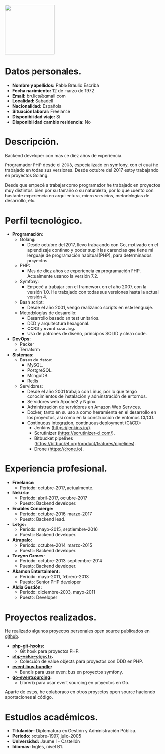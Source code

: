 <img src="https://avatars3.githubusercontent.com/u/760646?s=460&v=4" width="160">

# Datos personales.
* **Nombre y apellidos:** Pablo Braulio Escribá
* **Fecha nacimiento:** 12 de marzo de 1972            
* **Email:** brulics@gmail.com     
* **Localidad:** Sabadell              
* **Nacionalidad:** Española              
* **Situación laboral:** Freelance             
* **Disponibilidad viaje:** Sí                    
* **Disponibilidad cambio residencia:**  No                    
# Descripción.
Backend developer con mas de diez años de experiencia. 

Programador PHP desde el 2003, especializado en symfony, con el cual he trabajado en todas sus versiones. Desde octubre del 2017 estoy trabajando en proyectos Golang.

Desde que empecé a trabajar como programador he trabajado en proyectos muy distintos, bien por su tamaño o su naturaleza, por lo que cuento con bastante experiencia en arquitectura, micro servicios, metodologías de desarrollo, etc.
# Perfíl tecnológico.
* **Programación**:
    * Golang:
        * Desde octubre del 2017, llevo trabajando con Go, motivado en el aprendizaje continuo y poder suplir las carencias que tiene mi lenguaje de programación habitual (PHP), para determinados proyectos.
    * PHP:
        * Mas de diez años de experiencia en programación PHP. Actualmente usando la versión 7.2.
    * Symfony:
        * Empecé a trabajar con el framework en el año 2007, con la versión 1.0. He trabajado con todas sus versiones hasta la actual versión 4.
    * Bash script:
        * Desde el año 2001, vengo realizando scripts en este lenguaje.
    * Metodologías de desarrollo:
        * Desarrollo basado en test unitarios.
        * DDD y arquitectura hexagonal.
        * CQRS y event sourcing.
        * Uso de patrones de diseño, principios SOLID y clean code.
* **DevOps:**
    * Packer
    * Terraform
* **Sistemas:**
    * Bases de datos:
        * MySQL.
        * PostgreSQL.
        * MongoDB.
        * Redis
    * Servidores:
        * Desde el año 2001 trabajo con Linux, por lo que tengo conocimientos de instalación y adminstración de entornos.
        * Servidores web Apache2 y Nginx.
        * Administración de servidores en Amazon Web Services.
        * Docker, tanto en su uso a como herramienta en el desarrollo en los proyectos, así como en la construcción de entornos CI/CD.
        * Continuous integration, continuous deployment (CI/CD):
            * Jenkins (https://jenkins.io/).
            * Scrutinizer (https://scrutinizer-ci.com/).
            * Bitbucket pipelines (https://bitbucket.org/product/features/pipelines).
            * Drone (https://drone.io).
# Experiencia profesional.
* **Freelance:**
    * Periodo: octubre-2017, actualmente.
* **Nektria:**
    * Periodo: abril-2017, octubre-2017
    * Puesto: Backend developer.
* **Enables Concierge:**
    * Periodo: octubre-2016, marzo-2017
    * Puesto: Backend lead.
* **Letgo:**
    * Periodo: mayo-2015, septiembre-2016
    * Puesto: Backend developer.
* **Atrapalo:**
    * Periodo: octubre-2014, marzo-2015
    * Puesto: Backend developer.
* **Texyon Games:**
    * Periodo: octubre-2013, septiembre-2014
    * Puesto: Backend developer.
* **Akamon Entertaiment:**
    * Periodo: mayo-2011, febrero-2013
    * Puesto: Senior PHP developer
* **Aldia Gestión:**
    * Periodo: diciembre-2003, mayo-2011
    * Puesto: Developer
# Proyectos realizados.
He realizado algunos proyectos personales open source publicados en [github](https://github.com/bruli?tab=repositories).
* **[php-git-hooks](https://github.com/bruli/php-git-hooks):**
    * Git hook para proyectos PHP.
* **[php-value-objects](https://github.com/bruli/php-value-objects):**
    * Colección de value objects para proyectos con DDD en PHP.
* **[event-bus-bundle](https://github.com/bruli/event-bus-bundle):**
    * Bundle para usar event bus en proyectos symfony.
* **[go-eventsourcing](https://github.com/bruli/go-eventsourcing):**
    * Librería para usar event sourcing en proyectos en Go.
    
Aparte de estos, he colaborado en otros proyectos open source haciendo aportaciones al código.
# Estudios académicos.
* **Titulación:** Diplomatura en Gestión y Administración Pública.
* **Periodo:** octubre-1997, julio-2005
* **Universidad:** Jaume I - Castellón
* **Idiomas:** Ingles, nivel B1.

